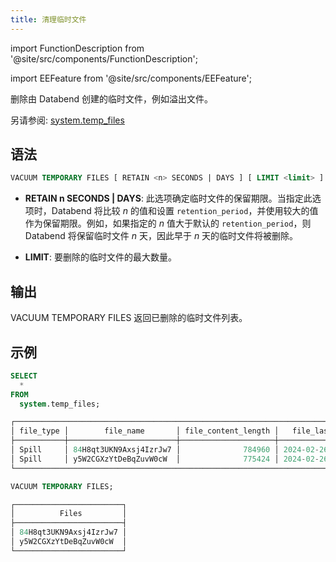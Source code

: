 ```yaml
---
title: 清理临时文件
---
```


import FunctionDescription from '@site/src/components/FunctionDescription';

<FunctionDescription description="引入或更新: v1.2.348"/>

import EEFeature from '@site/src/components/EEFeature';

<EEFeature featureName='清理临时文件'/>

删除由 Databend 创建的临时文件，例如溢出文件。

另请参阅: [system.temp_files](../../00-sql-reference/20-system-tables/system-temp-files.md)

## 语法

```sql
VACUUM TEMPORARY FILES [ RETAIN <n> SECONDS | DAYS ] [ LIMIT <limit> ]
```

- **RETAIN n SECONDS | DAYS**: 此选项确定临时文件的保留期限。当指定此选项时，Databend 将比较 *n* 的值和设置 `retention_period`，并使用较大的值作为保留期限。例如，如果指定的 *n* 值大于默认的 `retention_period`，则 Databend 将保留临时文件 *n* 天，因此早于 *n* 天的临时文件将被删除。

- **LIMIT**: 要删除的临时文件的最大数量。

## 输出

VACUUM TEMPORARY FILES 返回已删除的临时文件列表。

## 示例

```sql
SELECT
  *
FROM
  system.temp_files;

┌───────────────────────────────────────────────────────────────────────────────────────┐
│ file_type │        file_name       │ file_content_length │   file_last_modified_time  │
├───────────┼────────────────────────┼─────────────────────┼────────────────────────────┤
│ Spill     │ 84H8qt3UKN9Axsj4IzrJw7 │              784960 │ 2024-02-26 02:14:46.037784 │
│ Spill     │ y5W2CGXzYtDeBqZuvW0cW  │              775424 │ 2024-02-26 02:14:46.037784 │
└───────────────────────────────────────────────────────────────────────────────────────┘

VACUUM TEMPORARY FILES;

┌────────────────────────┐
│          Files         │
├────────────────────────┤
│ 84H8qt3UKN9Axsj4IzrJw7 │
│ y5W2CGXzYtDeBqZuvW0cW  │
└────────────────────────┘
```